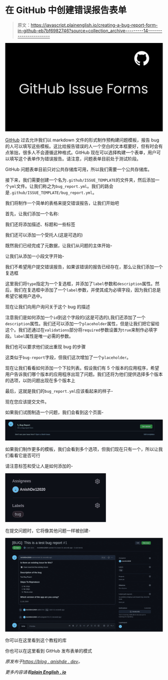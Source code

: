 # 在 GitHub 中创建错误报告表单

> 原文：<https://javascript.plainenglish.io/creating-a-bug-report-form-in-github-eb7bf6982746?source=collection_archive---------14----------------------->

![](img/20d05417a9fb21a2ccc4df08b7ff2319.png)

[GitHub](https://github.com/) 过去允许我们以 markdown 文件的形式制作预构建问题模板，报告 bug 的人可以填写这些模板。这比给报告错误的人一个空白的文本框要好，但有时会有点笨拙，很多人不会遵循这种格式。GitHub 现在可以选择构建一个表单，用户可以填写这个表单作为错误报告。请注意，问题表单目前处于测试阶段。

GitHub 问题表单目前只对公共存储库可用，所以我们需要一个公共存储库。

接下来，我们需要创建一个名为`.github/ISSUE_TEMPLATE`的文件夹，然后添加一个`yml`文件。让我们称之为`bug_report.yml`。我们的路会是`.github/ISSUE_TEMPLATE/bug_report.yml`。

我们将制作一个简单的表格来提交错误报告，让我们开始吧

首先，让我们添加一个名称:

我们还将添加描述、标题和一些标签

我们还可以添加一个受托人(这是可选的)

既然我们已经完成了元数据，让我们从问题的主体开始-

让我们从添加一小段文字开始-

我们不希望用户提交错误报告，如果该错误的报告已经存在，那么让我们添加一个复选框

这里我们将`type`指定为一个复选框，并添加了`label`参数和`description`属性。然后，我们在复选框中添加了一个`label`参数，并使其成为必填字段，因为我们总是希望它被用户选中。

现在让我们向用户询问关于这个 bug 的描述

注意我们是如何添加一个`id`到这个字段的(这是可选的),我们还添加了一个`description`属性。我们还可以添加一个`placeholder`属性，但是让我们把它留给这个。我们还通过在`validations`部分将`required`参数设置为`true`来制作必填字段。`label`属性是唯一必需的参数。

我们也可以要求他们说出重现 bug 的步骤

这类似于`bug-report`字段，但我们这次增加了一个`placeholder`。

现在让我们看看如何添加一个下拉列表。假设我们有 5 个版本的应用程序，希望用户告诉我们哪个版本的应用程序出现了问题。我们还将为他们提供选择多个版本的选项，以防问题出现在多个版本上

最后，这就是我们的`bug_report.yml`应该看起来的样子-

现在您应该提交文件。

如果我们试图制造一个问题，我们会看到这个页面-

![](img/bdbe5555327fd5ed791893447145aba6.png)

如果我们制作更多的模板，我们会看到多个选项，但我们现在只有一个，所以让我们看看它是否可行

请注意标签和受让人是如何添加的-

![](img/bfe791eda91f0537757619735322ce3b.png)

在提交问题时，它将像其他问题一样被创建-

![](img/a3f0f9263cff42336b70f2812c07dcff.png)

你可以在这里看到这个教程的库

你也可以在这里看到 GitHub 发布表单的模式

*原发布于*[*https://blog . anishde . dev*](https://blog.anishde.dev/creating-a-bug-report-form-in-github)*。*

*更多内容请看*[***plain English . io***](http://plainenglish.io/)